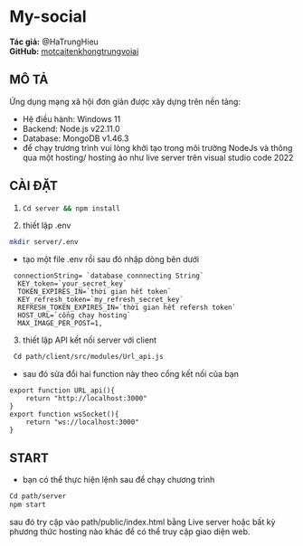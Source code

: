 ﻿# My-social

**Tác giả:** @HaTrungHieu  
**GitHub:** [motcaitenkhongtrungvoiai](https://github.com/motcaitenkhongtrungvoiai)

## MÔ TẢ

Ứng dụng mạng xã hội đơn giản được xây dựng trên nền tảng:

- Hệ điều hành: Windows 11
- Backend: Node.js v22.11.0
- Database: MongoDB v1.46.3
- để chạy trương trình vui lòng khởi tạo trong môi trường NodeJs và thông qua một hosting/ hosting ảo như live server trên visual studio code 2022

## CÀI ĐẶT

1. ```bash
   Cd server && npm install
   ```
2. thiết lập .env
``` bash
mkdir server/.env
```
- tạo một file .env rồi sau đó nhập dòng bên dưới
```
 connectionString= `database connnecting String`
  KEY_token=`your_secret_key`
  TOKEN_EXPIRES_IN=`thời gian hết token`
  KEY_refresh_token=`my_refresh_secret_key`
  REFRESH_TOKEN_EXPIRES_IN=`thời gian hết refersh token`
  HOST_URL=`cổng chạy hosting`
  MAX_IMAGE_PER_POST=1,
```
3. thiết lập API kết nối server với client

```bash
 Cd path/client/src/modules/Url_api.js
```

- sau đó sửa đổi hai function này theo cổng kết nối của bạn

```
export function URL_api(){
    return "http://localhost:3000"
}
export function wsSocket(){
    return "ws://localhost:3000"
}
```

## START

- bạn có thể thực hiện lệnh sau để chạy chương trình

```bash
Cd path/server
npm start
```

sau đó try cập vào path/public/index.html bằng Live server hoặc bất kỳ phương thức hosting nào khác để có thể truy cập giao diện web.
